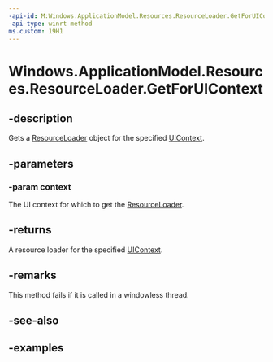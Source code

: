 ```yaml
---
-api-id: M:Windows.ApplicationModel.Resources.ResourceLoader.GetForUIContext(Windows.UI.UIContext)
-api-type: winrt method
ms.custom: 19H1
---
```


<!-- Method syntax.
public ResourceLoader ResourceLoader.GetForUIContext(UIContext context)
-->

# Windows.ApplicationModel.Resources.ResourceLoader.GetForUIContext

## -description
Gets a [ResourceLoader](resourceloader.md) object for the specified [UIContext](../windows.ui/uicontext.md). 

## -parameters
### -param context
The UI context for which to get the [ResourceLoader](resourceloader.md).

## -returns
A resource loader for the specified [UIContext](../windows.ui/uicontext.md).

## -remarks
This method fails if it is called in a windowless thread.

## -see-also

## -examples


